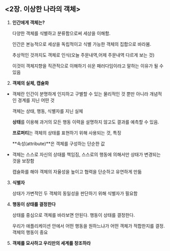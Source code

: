 ## <2장. 이상한 나라의 객체>

1. **인간에게 객체는?**
    
    다양한 객체를 식별하고 분류함으로써 세상을 이해함. 
    
    인간은 본능적으로 세상을 독립적이고 식별 가능한 객체의 집합으로 바라봄.
    
    추상적인 것까지도 객체로 인식(오늘 주문내역,어제 주문내역 다르게 보는 것)
    
    이것이 객체지향을 직관적으로 이해하기 쉬운 패러다임이라고 말하는 이유가 될 수 있음
    

2. **객체의 실체, 캡슐화**
- 객체란 인간이 분명하게 인지하고 구별할 수 있는 물리적인 것 뿐만 아니라 개념적인 경계를 지닌 어떤 것
    
    객체는 상태, 행동, 식별자를 지닌 실체
    
    **상태**를 이용해 과거의 모든 행동 이력을 설명하지 않고도 결과를 예측할 수 있음.
    
    **프로퍼티**는 객체의 상태를 표현하기 위해 사용되는 것, 특징
    
    **속성(attribute)**은 객체를 구성하는 단순한 값
    
- 객체는 스스로 자신의 상태를 책임짐, 스스로의 행동에 의해서만 상태가 변경되는 것을 보장함
    
    캡슐화를 해야 객체의 자율성을 높이고 협력을 단순하고 유연하게 만듦
    

3. **식별자**
    
    상태가 가변적인 두 객체의 동일성을 판단하기 위해 식별자가 필요함
    

4. **행동이 상태를 결정한다**
    
    상태를 중심으로 객체를 바라보면 안된다. 행동이 상태를 결정한다.
    
    우리가 애플리케이션 안에서 어떤 행동을 원하느냐가 어떤 객체가 적합한지를 결정. 객체의 행동이 중요
    

5. **객체를 묘사하고 우리만의 세계를 창조하라**